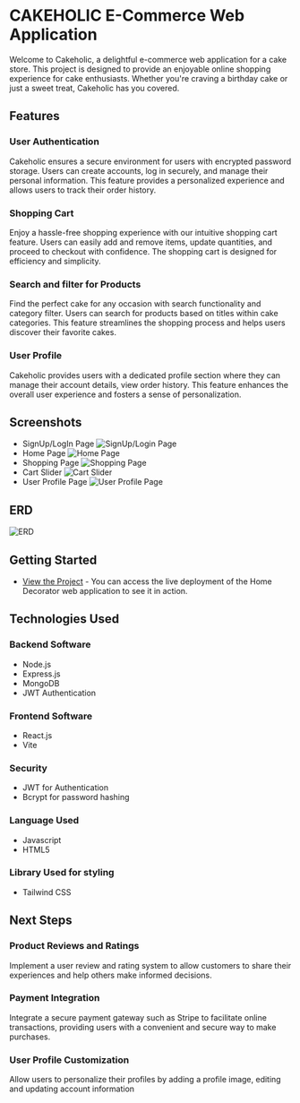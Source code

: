 # CAKEHOLIC E-Commerce Web Application

Welcome to Cakeholic, a delightful e-commerce web application for a cake store. This project is designed to provide an enjoyable online shopping experience for cake enthusiasts. Whether you're craving a birthday cake or just a sweet treat, Cakeholic has you covered.

## Features

### User Authentication
Cakeholic ensures a secure environment for users with encrypted password storage. Users can create accounts, log in securely, and manage their personal information. This feature provides a personalized experience and allows users to track their order history.

### Shopping Cart
Enjoy a hassle-free shopping experience with our intuitive shopping cart feature. Users can easily add and remove items, update quantities, and proceed to checkout with confidence. The shopping cart is designed for efficiency and simplicity.

### Search and filter for Products
Find the perfect cake for any occasion with search functionality and category filter. Users can search for products based on titles within cake categories. This feature streamlines the shopping process and helps users discover their favorite cakes.

### User Profile
Cakeholic provides users with a dedicated profile section where they can manage their account details, view order history. This feature enhances the overall user experience and fosters a sense of personalization.

##  Screenshots
- SignUp/LogIn Page
![SignUp/Login Page](./src/images/loginpage.png)
- Home Page
![Home Page](./src/images/homepage.png)
- Shopping Page
![Shopping Page](./src/images/shoppingpage.png)
- Cart Slider
![Cart Slider](./src/images/cartslider.png)
- User Profile Page
![User Profile Page](./src/images/userprofilepage.png)

## ERD 
![ERD](./src/images/erd.png)
## Getting Started
- [View the Project](https://cakeholic-5bde23339f90.herokuapp.com/) - You can access the live deployment of the Home Decorator web application to see it in action.
## Technologies Used

### Backend Software
- Node.js
- Express.js
- MongoDB
- JWT Authentication

### Frontend Software
- React.js
- Vite

### Security
- JWT for Authentication
- Bcrypt for password hashing

### Language Used
- Javascript
- HTML5

### Library Used for styling
- Tailwind CSS

## Next Steps
### Product Reviews and Ratings
Implement a user review and rating system to allow customers to share their experiences and help others make informed decisions.
### Payment Integration
Integrate a secure payment gateway such as Stripe to facilitate online transactions, providing users with a convenient and secure way to make purchases.
### User Profile Customization
Allow users to personalize their profiles by adding a profile image, editing and updating account information

